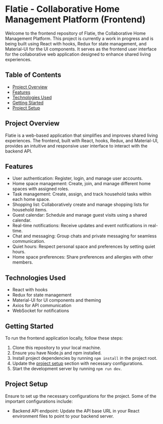 # Flatie - Collaborative Home Management Platform (Frontend)

Welcome to the frontend repository of Flatie, the Collaborative Home Management Platform. This project is currently a work in progress and is being built using React with hooks, Redux for state management, and Material-UI for the UI components. It serves as the frontend user interface for the collaborative web application designed to enhance shared living experiences.

## Table of Contents

- [Project Overview](#project-overview)
- [Features](#features)
- [Technologies Used](#technologies-used)
- [Getting Started](#getting-started)
- [Project Setup](#project-setup)

## Project Overview

Flatie is a web-based application that simplifies and improves shared living experiences. The frontend, built with React, hooks, Redux, and Material-UI, provides an intuitive and responsive user interface to interact with the backend API.

## Features

- User authentication: Register, login, and manage user accounts.
- Home space management: Create, join, and manage different home spaces with assigned roles.
- Task management: Create, assign, and track household tasks within each home space.
- Shopping list: Collaboratively create and manage shopping lists for household items.
- Guest calendar: Schedule and manage guest visits using a shared calendar.
- Real-time notifications: Receive updates and event notifications in real-time.
- Chat and messaging: Group chats and private messaging for seamless communication.
- Quiet hours: Respect personal space and preferences by setting quiet hours.
- Home space preferences: Share preferences and allergies with other members.

## Technologies Used

- React with hooks
- Redux for state management
- Material-UI for UI components and theming
- Axios for API communication
- WebSocket for notifications

## Getting Started

To run the frontend application locally, follow these steps:

1. Clone this repository to your local machine.
2. Ensure you have Node.js and npm installed.
3. Install project dependencies by running `npm install` in the project root.
4. Update the [project setup](#project-setup) section with necessary configurations.
5. Start the development server by running `npm run dev`.

## Project Setup

Ensure to set up the necessary configurations for the project. Some of the important configurations include:

- Backend API endpoint: Update the API base URL in your React environment files to point to your backend server.
